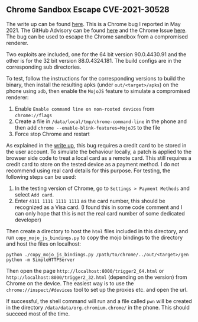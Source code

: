 ## Chrome Sandbox Escape CVE-2021-30528

The write up can be found [here](https://securitylab.github.com/research/chrome_sbx_java). This is a Chrome bug I reported in May 2021. The GitHub Advisory can be found [here](https://securitylab.github.com/advisories/GHSL-2021-124-chrome) and the Chrome Issue [here](https://bugs.chromium.org/p/chromium/issues/detail?id=1206329). The bug can be used to escape the Chrome sandbox from a compromised renderer.

Two exploits are included, one for the 64 bit version 90.0.4430.91 and the other is for the 32 bit version 88.0.4324.181. The build configs are in the corresponding sub directories.

To test, follow the instructions for the corresponding versions to build the binary, then install the resulting apks (under `out/<target>/apks`) on the phone using `adb`, then enable the `MojoJS` feature to simulate a compromised renderer:

1. Enable `Enable command line on non-rooted devices` from `chrome://flags`
2. Create a file in `/data/local/tmp/chrome-command-line` in the phone and then add `chrome --enable-blink-features=MojoJS` to the file
3. Force stop Chrome and restart

As explained in the [write up](https://securitylab.github.com/research/chrome_sbx_java), this bug requires a credit card to be stored in the user account. To simulate the behaviour locally, a patch is applied to the browser side code to treat a local card as a remote card. This still requires a credit card to store on the tested device as a payment method. I do not recommend using real card details for this purpose. For testing, the following steps can be used:

1. In the testing version of Chrome, go to `Settings > Payment Methods` and select `Add card`.
2. Enter `4111 1111 1111 1111` as the card number, this should be recognized as a Visa card. (I found this in some code comment and I can only hope that this is not the real card number of some dedicated developer)

Then create a directory to host the `html` files included in this directory, and run `copy_mojo_js_bindings.py` to copy the mojo bindings to the directory and host the files on localhost:

```
python ./copy_mojo_js_bindings.py /path/to/chrome/../out/<target>/gen
python -m SimpleHTTPServer
```

Then open the page `http://localhost:8000/trigger2_64.html` or `http://localhost:8000/trigger2_32.html` (depending on the version) from Chrome on the device. The easiest way is to use the `chrome://inspect/#devices` tool to set up the proxies etc. and open the url.

If successful, the shell command will run and a file called `pwn` will be created in the directory `/data/data/org.chromium.chrome/` in the phone. This should succeed most of the time.
